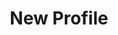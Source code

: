 ---
title: New Profile
description:
topper:
  _bookshop_name: design-system/topper/profile-hero
  label:
  heading:
  subheading: Subheading.
  background_image:
  alt_text:
  styles:
    vibe: down-to-business
    background_c:
    gradient_1:
    gradient_2:
    gradient_3:
    heading_c:
    enable_blend: false
    enable_pattern: false
    tint_opacity: "0.5"
    container_margin:
content_blocks:
uuid:
type: profile
metadata:
  type: Generic Profile
---